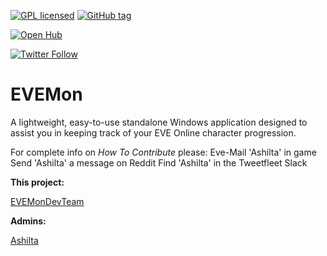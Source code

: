 [![GPL licensed](https://img.shields.io/badge/license-GPL%20v2-blue.svg)]()
[![GitHub tag](https://img.shields.io/github/tag/evemondevteam/evemon.svg)]()

[![Open Hub](https://www.openhub.net/p/evemon/widgets/project_thin_badge.gif)](https://www.openhub.net/p/evemon)

[![Twitter Follow](https://img.shields.io/twitter/follow/EVEMon.svg?style=social)](https://twitter.com/evemon)

# **EVEMon** 

A lightweight, easy-to-use standalone Windows application designed to assist you in keeping track of your EVE Online character progression.

For complete info on *How To Contribute* please:
Eve-Mail 'Ashilta' in game
Send 'Ashilta' a message on Reddit
Find 'Ashilta' in the Tweetfleet Slack

**This project:** 

[EVEMonDevTeam](https://github.com/evemondevteam/)

**Admins:**

[Ashilta](https://github.com/Ashilta)
